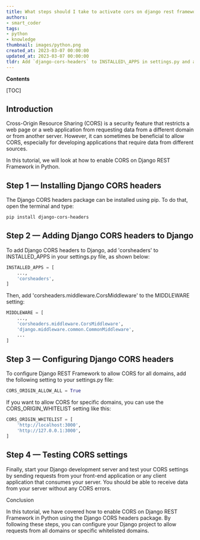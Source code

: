 ```yaml
---
title: What steps should I take to activate cors on django rest framework?
authors:
- smart_coder
tags:
- python
- knowledge
thumbnail: images/python.png
created_at: 2023-03-07 00:00:00
updated_at: 2023-03-07 00:00:00
tldr: Add `django-cors-headers` to INSTALLED\_APPS in settings.py and add `corsheaders.middleware.CorsMiddleware` and `corsheaders` to MIDDLEWARE in settings.py.
---
```


**Contents**

[TOC]

## Introduction

Cross-Origin Resource Sharing (CORS) is a security feature that restricts a web page or a web application from requesting data from a different domain or from another server. However, it can sometimes be beneficial to allow CORS, especially for developing applications that require data from different sources.

In this tutorial, we will look at how to enable CORS on Django REST Framework in Python.

## Step 1 — Installing Django CORS headers

The Django CORS headers package can be installed using pip. To do that, open the terminal and type:

```bash
pip install django-cors-headers
```

## Step 2 — Adding Django CORS headers to Django

To add Django CORS headers to Django, add 'corsheaders' to INSTALLED_APPS in your settings.py file, as shown below:

```python
INSTALLED_APPS = [
    ...,
    'corsheaders',
]
```

Then, add 'corsheaders.middleware.CorsMiddleware' to the MIDDLEWARE setting:

```python
MIDDLEWARE = [
    ...,
    'corsheaders.middleware.CorsMiddleware',
    'django.middleware.common.CommonMiddleware',
    ...
]
```

## Step 3 — Configuring Django CORS headers

To configure Django REST Framework to allow CORS for all domains, add the following setting to your settings.py file:

```python
CORS_ORIGIN_ALLOW_ALL = True
```

If you want to allow CORS for specific domains, you can use the CORS_ORIGIN_WHITELIST setting like this:

```python
CORS_ORIGIN_WHITELIST = [
    'http://localhost:3000',
    'http://127.0.0.1:3000',
]
```

## Step 4 — Testing CORS settings

Finally, start your Django development server and test your CORS settings by sending requests from your front-end application or any client application that consumes your server. You should be able to receive data from your server without any CORS errors.

Conclusion

In this tutorial, we have covered how to enable CORS on Django REST Framework in Python using the Django CORS headers package. By following these steps, you can configure your Django project to allow requests from all domains or specific whitelisted domains.

